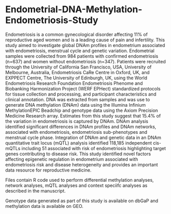 # Endometrial-DNA-Methylation-Endometriosis-Study

Endometriosis is a common gynecological disorder affecting 11% of reproductive aged women and is a leading cause of pain and infertility. This study aimed to investigate global DNAm profiles in endometrium associated with endometriosis, menstrual cycle and genetic variation.  Endometrial samples were collected from 984 patients with confirmed endometriosis (n=637) and women without endometriosis (n=347). Patients were recruited through the University of California San Francisco, USA, University of Melbourne, Australia, Endometriosis CaRe Centre in Oxford, UK, and EXPPECT Centre, The University of Edinburgh, UK, using the World Endometriosis Research Foundation Endometriosis Phenome and Biobanking Harmonization Project (WERF EPHect) standardized protocols for tissue collection and processing, and participant characteristics and clinical annotation. DNA was extracted from samples and was use to generate DNA methylation (DNAm) data using the Illumina Infinium MethylationEPIC Beadchip and genotype data using the Axiom Precision Medicine Research array. Estimates from this study suggest that 15.4% of the variation in endometriosis is captured by DNAm. DNAm analysis identified significant differences in DNAm profiles and DNAm networks, associated with endometriosis, endometriosis sub-phenotypes and menstrual cycle phase. Integration of DNAm and genetic data in an DNAm quantitative trait locus (mQTL) analysis identified 118,185 independent cis-mQTLs including 51 associated with risk of endometriosis highlighting target genes contributing to disease risk. This study identified novel factors affecting epigenetic regulation in endometrium associated with endometriosis risk and disease heterogeneity and provides an important data resource for reproductive medicine.

Files contain R code used to perform differential methylation analyses, network analyses, mQTL analyses and context speciifc analyses as described in the manuscript.

Genotype data generated as part of this study is available on dbGaP and methylation data is available on GEO.
